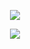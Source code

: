 <p align="center">
  <img src="https://skillicons.dev/icons?i=linux,bash,git,vim,rust,ansible,docker,kubernetes,blender,godot&perline=5" /><br />
</p>
<p align="center">
  <img src="https://github-readme-stats.vercel.app/api?username=MartiniMoe&show_icons=true&count_private=true&theme=dark" />
</p>
